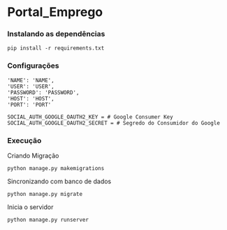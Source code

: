 # Portal_Emprego

### Instalando as dependências
```
pip install -r requirements.txt
```
### Configurações

```
'NAME': 'NAME',
'USER': 'USER',
'PASSWORD': 'PASSWORD',
'HOST': 'HOST',
'PORT': 'PORT'
```

```
SOCIAL_AUTH_GOOGLE_OAUTH2_KEY = # Google Consumer Key
SOCIAL_AUTH_GOOGLE_OAUTH2_SECRET = # Segredo do Consumidor do Google
```

### 
### Execução
Criando Migração

```
python manage.py makemigrations
```
Sincronizando com banco de dados
```
python manage.py migrate
```
Inicia o servidor
```
python manage.py runserver
```
